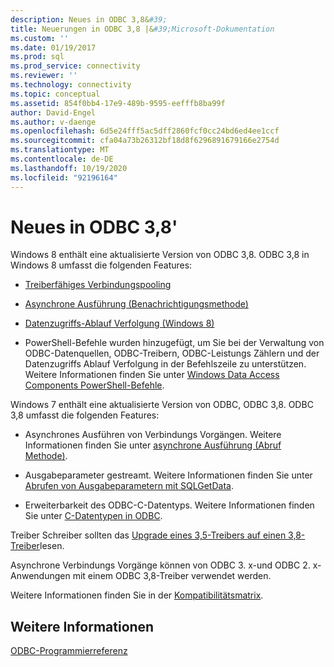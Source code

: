 ```yaml
---
description: Neues in ODBC 3,8&#39;
title: Neuerungen in ODBC 3,8 |&#39;Microsoft-Dokumentation
ms.custom: ''
ms.date: 01/19/2017
ms.prod: sql
ms.prod_service: connectivity
ms.reviewer: ''
ms.technology: connectivity
ms.topic: conceptual
ms.assetid: 854f0bb4-17e9-489b-9595-eefffb8ba99f
author: David-Engel
ms.author: v-daenge
ms.openlocfilehash: 6d5e24fff5ac5dff2860fcf0cc24bd6ed4ee1ccf
ms.sourcegitcommit: cfa04a73b26312bf18d8f6296891679166e2754d
ms.translationtype: MT
ms.contentlocale: de-DE
ms.lasthandoff: 10/19/2020
ms.locfileid: "92196164"
---
```

# <a name="what39s-new-in-odbc-38"></a>Neues in ODBC 3,8&#39;
Windows 8 enthält eine aktualisierte Version von ODBC 3,8. ODBC 3,8 in Windows 8 umfasst die folgenden Features:  
  
-   [Treiberfähiges Verbindungspooling](../../odbc/reference/develop-app/driver-aware-connection-pooling.md)  
  
-   [Asynchrone Ausführung (Benachrichtigungsmethode)](../../odbc/reference/develop-app/asynchronous-execution-notification-method.md)  
  
-   [Datenzugriffs-Ablauf Verfolgung (Windows 8)](/previous-versions/windows/desktop/hh829624(v=vs.85))  
  
-   PowerShell-Befehle wurden hinzugefügt, um Sie bei der Verwaltung von ODBC-Datenquellen, ODBC-Treibern, ODBC-Leistungs Zählern und der Datenzugriffs Ablauf Verfolgung in der Befehlszeile zu unterstützen.  Weitere Informationen finden Sie unter [Windows Data Access Components PowerShell-Befehle](/previous-versions/windows/desktop/jj134064(v=vs.85)).  
  
 Windows 7 enthält eine aktualisierte Version von ODBC, ODBC 3,8. ODBC 3,8 umfasst die folgenden Features:  
  
-   Asynchrones Ausführen von Verbindungs Vorgängen. Weitere Informationen finden Sie unter [asynchrone Ausführung (Abruf Methode)](../../odbc/reference/develop-app/asynchronous-execution-polling-method.md).  
  
-   Ausgabeparameter gestreamt. Weitere Informationen finden Sie unter [Abrufen von Ausgabeparametern mit SQLGetData](../../odbc/reference/develop-app/retrieving-output-parameters-using-sqlgetdata.md).  
  
-   Erweiterbarkeit des ODBC-C-Datentyps. Weitere Informationen finden Sie unter [C-Datentypen in ODBC](../../odbc/reference/develop-app/c-data-types-in-odbc.md).  
  
 Treiber Schreiber sollten das [Upgrade eines 3,5-Treibers auf einen 3,8-Treiber](../../odbc/reference/develop-driver/upgrading-a-3-5-driver-to-a-3-8-driver.md)lesen.  
  
 Asynchrone Verbindungs Vorgänge können von ODBC 3. x-und ODBC 2. x-Anwendungen mit einem ODBC 3,8-Treiber verwendet werden.  
  
 Weitere Informationen finden Sie in der [Kompatibilitätsmatrix](../../odbc/reference/develop-app/compatibility-matrix.md).  
  
## <a name="see-also"></a>Weitere Informationen  
 [ODBC-Programmierreferenz](../../odbc/reference/odbc-programmer-s-reference.md)